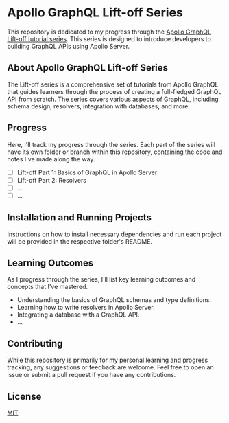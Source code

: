 # Apollo GraphQL Lift-off Series

This repository is dedicated to my progress through the [Apollo GraphQL Lift-off tutorial series](https://www.apollographql.com/tutorials/lift-off-part1). This series is designed to introduce developers to building GraphQL APIs using Apollo Server.

## About Apollo GraphQL Lift-off Series

The Lift-off series is a comprehensive set of tutorials from Apollo GraphQL that guides learners through the process of creating a full-fledged GraphQL API from scratch. The series covers various aspects of GraphQL, including schema design, resolvers, integration with databases, and more.

## Progress

Here, I'll track my progress through the series. Each part of the series will have its own folder or branch within this repository, containing the code and notes I've made along the way.

-   [ ] Lift-off Part 1: Basics of GraphQL in Apollo Server
-   [ ] Lift-off Part 2: Resolvers
-   [ ] ...
-   [ ] ...

## Installation and Running Projects

Instructions on how to install necessary dependencies and run each project will be provided in the respective folder's README.

## Learning Outcomes

As I progress through the series, I'll list key learning outcomes and concepts that I've mastered.

-   Understanding the basics of GraphQL schemas and type definitions.
-   Learning how to write resolvers in Apollo Server.
-   Integrating a database with a GraphQL API.
-   ...

## Contributing

While this repository is primarily for my personal learning and progress tracking, any suggestions or feedback are welcome. Feel free to open an issue or submit a pull request if you have any contributions.

## License

[MIT](https://choosealicense.com/licenses/mit/)
